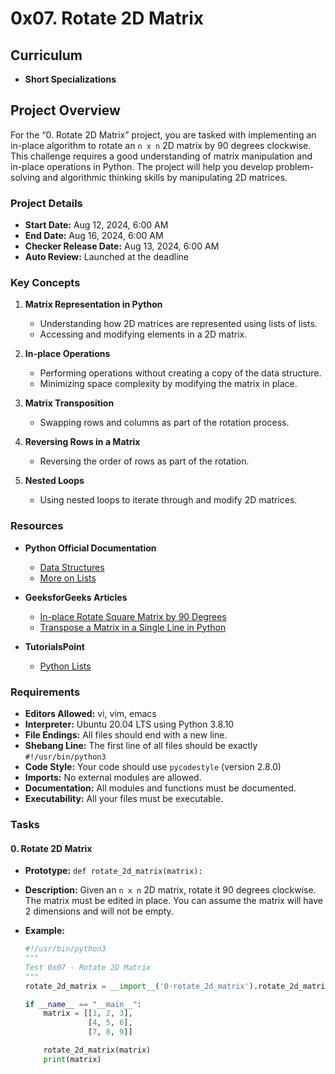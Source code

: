 # 0x07. Rotate 2D Matrix

## Curriculum
- **Short Specializations**

## Project Overview

For the “0. Rotate 2D Matrix” project, you are tasked with implementing an in-place algorithm to rotate an `n x n` 2D matrix by 90 degrees clockwise. This challenge requires a good understanding of matrix manipulation and in-place operations in Python. The project will help you develop problem-solving and algorithmic thinking skills by manipulating 2D matrices.

### Project Details

- **Start Date:** Aug 12, 2024, 6:00 AM
- **End Date:** Aug 16, 2024, 6:00 AM
- **Checker Release Date:** Aug 13, 2024, 6:00 AM
- **Auto Review:** Launched at the deadline

### Key Concepts

1. **Matrix Representation in Python**
   - Understanding how 2D matrices are represented using lists of lists.
   - Accessing and modifying elements in a 2D matrix.

2. **In-place Operations**
   - Performing operations without creating a copy of the data structure.
   - Minimizing space complexity by modifying the matrix in place.

3. **Matrix Transposition**
   - Swapping rows and columns as part of the rotation process.

4. **Reversing Rows in a Matrix**
   - Reversing the order of rows as part of the rotation.

5. **Nested Loops**
   - Using nested loops to iterate through and modify 2D matrices.

### Resources

- **Python Official Documentation**
  - [Data Structures](https://docs.python.org/3/tutorial/datastructures.html)
  - [More on Lists](https://docs.python.org/3/tutorial/introduction.html#lists)

- **GeeksforGeeks Articles**
  - [In-place Rotate Square Matrix by 90 Degrees](https://www.geeksforgeeks.org/inplace-rotate-square-matrix-by-90-degrees/)
  - [Transpose a Matrix in a Single Line in Python](https://www.geeksforgeeks.org/python-transpose-matrix/)

- **TutorialsPoint**
  - [Python Lists](https://www.tutorialspoint.com/python/python_lists.htm)

### Requirements

- **Editors Allowed:** vi, vim, emacs
- **Interpreter:** Ubuntu 20.04 LTS using Python 3.8.10
- **File Endings:** All files should end with a new line.
- **Shebang Line:** The first line of all files should be exactly `#!/usr/bin/python3`
- **Code Style:** Your code should use `pycodestyle` (version 2.8.0)
- **Imports:** No external modules are allowed.
- **Documentation:** All modules and functions must be documented.
- **Executability:** All your files must be executable.

### Tasks

#### 0. Rotate 2D Matrix

- **Prototype:** `def rotate_2d_matrix(matrix):`
- **Description:** Given an `n x n` 2D matrix, rotate it 90 degrees clockwise. The matrix must be edited in place. You can assume the matrix will have 2 dimensions and will not be empty.
- **Example:**

  ```python
  #!/usr/bin/python3
  """
  Test 0x07 - Rotate 2D Matrix
  """
  rotate_2d_matrix = __import__('0-rotate_2d_matrix').rotate_2d_matrix

  if __name__ == "__main__":
      matrix = [[1, 2, 3],
                [4, 5, 6],
                [7, 8, 9]]

      rotate_2d_matrix(matrix)
      print(matrix)

